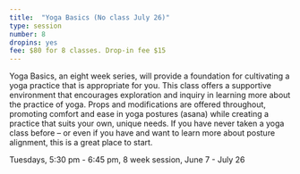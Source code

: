 ```yaml
---
title:  "Yoga Basics (No class July 26)"
type: session
number: 8
dropins: yes
fee: $80 for 8 classes. Drop-in fee $15
---
```

Yoga Basics, an eight week series, will provide a foundation for cultivating a yoga practice that is appropriate for you. This class offers a supportive environment that encourages exploration and inquiry  in learning more about the practice of yoga. Props and modifications are offered throughout, promoting comfort and ease in yoga postures (asana) while creating a practice that suits your own, unique needs.   If you have never taken a yoga class before – or even if you have and want to learn more about posture alignment, this is a great place to start.

Tuesdays, 5:30 pm - 6:45 pm, 8 week session, June 7 - July 26
